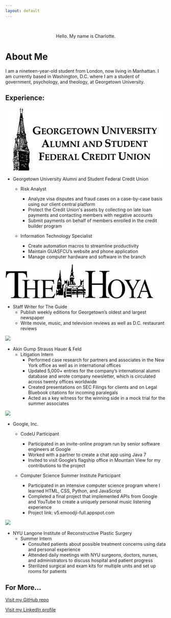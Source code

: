 ```yaml
---
layout: default
---
```

<br>

<p align="center">
Hello.
My name is Charlotte.
</p>

# [](#header-1)About Me

I am a nineteen-year-old student from London, now living in Manhattan. I am currently based in Washington, D.C. where I am a 
student of government, psychology, and theology, at Georgetown University.

## [](#header-2)Experience:

![png](guasfcu.png)
- Georgetown University Alumni and Student Federal Credit Union
  - Risk Analyst
    - Analyze visa disputes and fraud cases on a case-by-case basis using our client central platform
    - Protect the Credit Union's assets by collecting on late loan payments and contacting members with negative accounts
    - Submit payments on behalf of members enrolled in the credit builder program

  - Information Technology Specialist
    - Create automation macros to streamline productivity
    - Maintain GUASFCU’s website and phone application
    - Manage computer hardware and software in the branch
    
![png](hoya.png)
  - Staff Writer for The Guide
    - Publish weekly editions for Georgetown’s oldest and largest newspaper
    - Write movie, music, and television reviews as well as D.C. restaurant reviews

![](https://www.akingump.com/images/content/4/1/v2/41127.jpg)
- Akin Gump Strauss Hauer & Feld
  - Litigation Intern
    - Performed case research for partners and associates in the New York office as well as in international offices
    - Updated 5,000+ entries for the company’s international alumni database and wrote company newsletter, which is circulated across twenty offices worldwide
    - Created presentations on SEC Filings for clients and on Legal Bluebook citations for incoming paralegals 
    - Acted as a key witness for the winning side in a mock trial for the summer associates

![](https://cdn4.iconfinder.com/data/icons/new-google-logo-2015/400/new-google-favicon-128.png)
- Google, Inc.
  - CodeU Participant
    - Participated in an invite-online program run by senior software engineers at Google
    - Worked with a partner to create a chat app using Java 7
    - Invited to visit Google’s flagship office in Mountain View for my contributions to the project

  - Computer Science Summer Institute Participant
    - Participated in an intensive computer science program where I learned HTML, CSS, Python, and JavaScript
    - Completed a final project that implemented APIs from Google and YouTube to create a uniquely personal music listening experience   
    - Project link: v5.emoodji-full.appspot.com
    

![](https://logo.clearbit.com/www.med.nyu.edu)
- NYU Langone Institute of Reconstructive Plastic Surgery
  - Summer Intern
      - Consulted patients about possible treatment concerns using data and personal experience
      - Attended daily meetings with NYU surgeons, doctors, nurses, and administrators to discuss hospital and patient progress
      - Sterilized surgical and exam kits for multiple units and set up rooms for patients


## [](#header-3)For More...
[Visit my GitHub repo](https://www.github.com/charlinds)

[Visit my LinkedIn profile](https://www.linkedin.com/in/charlotte-lindsay/)
